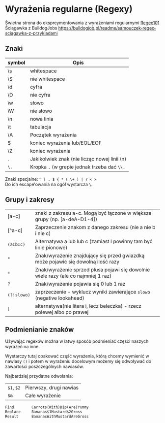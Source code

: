 # Wyrażenia regularne (Regexy)

Świetna strona do ekspreymentowania z wyrażeniami regularnymi [Regex101](https://regex101.com/)
Ściągawka z BulldogJobs https://bulldogjob.pl/readme/samouczek-regex-sciagawka-z-przykladami

## Znaki

| symbol | Opis                                         |
| ------ | -------------------------------------------- |
| \s     | whitespace                                   |
| \S     | nie whitespace                               |
| \d     | cyfra                                        |
| \D     | nie cyfra                                    |
| \w     | słowo                                        |
| \W     | nie słowo                                    |
| \n     | nowa linia                                   |
| \t     | tabulacja                                    |
| \A     | Początek wyrażenia                           |
| $      | koniec wyrażenia lub/EOL/EOF                 |
| \Z     | koniec wyrażenia                             |
| .      | Jakikolwiek znak (nie licząc nowej linii \n) |
| `\.`   | Kropka `.` (w grepie jednak trzeba dać `\\.` |

Znaki specjalne: `^ [ . $ { * ( \+ ) | ? < >`  
Do ich escape'owania na ogół wystarcza `\`.

## Grupy i zakresy

|             |                                                                                    |
| ----------- | ---------------------------------------------------------------------------------- |
| [a-c]       | znaki z zakresu a-c. Mogą być łączone w większe grupy (np. [a-deA-D1-4])           |
| [^a-c]      | Zaprzeczenie znakom z danego zakresu (nie a nie b i nie c)                         |
| `(aIbIc)`   | Alternatywa a lub lub c (zamiast I powinny tam być linie pionowe)                  |
| `*`         | Znak/wyrażenie znajdujący się przed gwiazdką może pojawić się dowolną ilość razy   |
| `+`         | Znak/wyrażenie sprzed plusa pojawi się dowolnie wiele razy (ale co najmniej 1 raz) |
| `?`         | Znak/wyrażenie pojawia się 0 lub 1 raz                                             |
| `(?!slowo)` | zaprzeczenie - wyklucz wyniki zawierające `slowo` (negative lookahead)             |
| I           | alternatywa(nie litera i, lecz beleczka) - rzecz polewej albo po prawej            |

## Podmienianie znaków

Używając regexów można w łatwy sposób podmieniać części naszych wyrażeń na inne.

Wystarczy tutaj opakować część wyrażenia, którą chcemy wymienić w nawiasy `()` i potem w wyrażeniu docelowym możemy się odwoływać do zawartości poszczególnych nawiasów.

Najbardziej przydatne odwołania:

|            |                        |
| ---------- | ---------------------- |
| `$1`, `$2` | Pierwszy, drugi nawias |
| `$&`       | Całe wyrażenie         |

```txt
Find        Carrots(With)Dip(Are)Yummy
Replace     Bananas$1Mustard$2Gross
Result      BananasWithMustardAreGross
```
